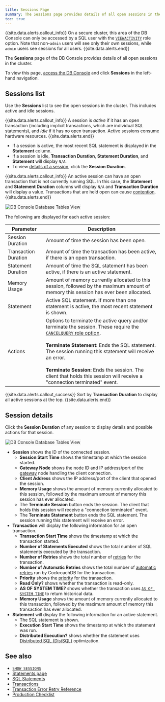 ```yaml
---
title: Sessions Page
summary: The Sessions page provides details of all open sessions in the cluster.
toc: true
---
```


{{site.data.alerts.callout_info}}
On a secure cluster, this area of the DB Console can only be accessed by a SQL user with the [`VIEWACTIVITY`](authorization.html#create-and-manage-users) role option. Note that non-`admin` users will see only their own sessions, while `admin` users see sessions for all users.
{{site.data.alerts.end}}

 The **Sessions** page of the DB Console provides details of all open sessions in the cluster.

To view this page, [access the DB Console](ui-overview.html#db-console-access) and click **Sessions** in the left-hand navigation.

## Sessions list

Use the **Sessions** list to see the open sessions in the cluster. This includes active and idle sessions.

{{site.data.alerts.callout_info}}
A session is *active* if it has an open transaction (including implicit transactions, which are individual SQL statements), and *idle* if it has no open transaction. Active sessions consume hardware resources.
{{site.data.alerts.end}}

- If a session is active, the most recent SQL statement is displayed in the **Statement** column.
- If a session is idle, **Transaction Duration**, **Statement Duration**, and **Statement** will display `N/A`.
- To view [details of a session](#session-details), click the **Session Duration**.

{{site.data.alerts.callout_info}}
An active session can have an open transaction that is not currently running SQL. In this case, the **Statement** and **Statement Duration** columns will display `N/A` and **Transaction Duration** will display a value. Transactions that are held open can cause [contention](performance-best-practices-overview.html#understanding-and-avoiding-transaction-contention).
{{site.data.alerts.end}}

<img src="{{ 'images/v21.2/ui-sessions-page.png' | relative_url }}" alt="DB Console Database Tables View" style="border:1px solid #eee;max-width:100%" />

The following are displayed for each active session:

Parameter | Description
--------- | -----------
Session Duration | Amount of time the session has been open.
Transaction Duration | Amount of time the transaction has been active, if there is an open transaction.
Statement Duration | Amount of time the SQL statement has been active, if there is an active statement.
Memory Usage | Amount of memory currently allocated to this session, followed by the maximum amount of memory this session has ever been allocated.
Statement | Active SQL statement. If more than one statement is active, the most recent statement is shown.
Actions | Options to terminate the active query and/or terminate the session. These require the [`CANCELQUERY` role option](authorization.html#create-and-manage-users).<br><br>**Terminate Statement:** Ends the SQL statement. The session running this statement will receive an error.<br><br>**Terminate Session:** Ends the session. The client that holds this session will receive a "connection terminated" event.

{{site.data.alerts.callout_success}}
Sort by **Transaction Duration** to display all active sessions at the top.
{{site.data.alerts.end}}

## Session details

Click the **Session Duration** of any session to display details and possible actions for that session.

<img src="{{ 'images/v21.2/ui-sessions-details-page.png' | relative_url }}" alt="DB Console Database Tables View" style="border:1px solid #eee;max-width:100%" />

- **Session** shows the ID of the connected session.
	- **Session Start Time** shows the timestamp at which the session started.
	- **Gateway Node** shows the node ID and IP address/port of the [gateway](architecture/life-of-a-distributed-transaction.html#gateway) node handling the client connection.
	- **Client Address** shows the IP address/port of the client that opened the session.
	- **Memory Usage** shows the amount of memory currently allocated to this session, followed by the maximum amount of memory this session has ever allocated.
	- The **Terminate Session** button ends the session. The client that holds this session will receive a "connection terminated" event.
	- The **Terminate Statement** button ends the SQL statement. The session running this statement will receive an error.
- **Transaction** will display the following information for an open transaction.
	- **Transaction Start Time** shows the timestamp at which the transaction started.
	- **Number of Statements Executed** shows the total number of SQL statements executed by the transaction.
	- **Number of Retries** shows the total number of [retries](transactions.html#transaction-retries) for the transaction.
	- **Number of Automatic Retries** shows the total number of [automatic retries](transactions.html#automatic-retries) run by CockroachDB for the transaction.
	- **Priority** shows the [priority](transactions.html#transaction-priorities) for the transaction.
	- **Read Only?** shows whether the transaction is read-only.
	- **AS OF SYSTEM TIME?** shows whether the transaction uses [`AS OF SYSTEM TIME`](performance-best-practices-overview.html#use-as-of-system-time-to-decrease-conflicts-with-long-running-queries) to return historical data.
	- **Memory Usage** shows the amount of memory currently allocated to this transaction, followed by the maximum amount of memory this transaction has ever allocated.
- **Statement** will display the following information for an active statement.
	- The SQL statement is shown.
	- **Execution Start Time** shows the timestamp at which the statement was run.
	- **Distributed Execution?** shows whether the statement uses [Distributed SQL (DistSQL)](architecture/sql-layer.html#distsql) optimization.

## See also

- [`SHOW SESSIONS`](show-sessions.html)
- [Statements page](ui-statements-page.html)
- [SQL Statements](sql-statements.html)
- [Transactions](transactions.html)
- [Transaction Error Retry Reference](transaction-retry-error-reference.html)
- [Production Checklist](recommended-production-settings.html#hardware)
